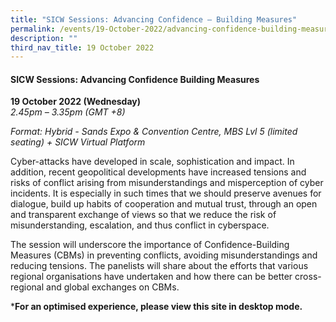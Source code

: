 ```yaml
---
title: "SICW Sessions: Advancing Confidence – Building Measures"
permalink: /events/19-October-2022/advancing-confidence-building-measures/
description: ""
third_nav_title: 19 October 2022
---
```


#### **SICW Sessions: Advancing Confidence Building Measures**

**19 October 2022 (Wednesday)**  
*2.45pm – 3.35pm (GMT +8)*

*Format: Hybrid - Sands Expo & Convention Centre, MBS Lvl 5 (limited seating) + SICW Virtual Platform*

Cyber-attacks have developed in scale, sophistication and impact. In addition, recent geopolitical developments have increased tensions and risks of conflict arising from misunderstandings and misperception of cyber incidents. It is especially in such times that we should preserve avenues for dialogue, build up habits of cooperation and mutual trust, through an open and transparent exchange of views so that we reduce the risk of misunderstanding, escalation, and thus conflict in cyberspace. 
  
The session will underscore the importance of Confidence-Building Measures (CBMs) in preventing conflicts, avoiding misunderstandings and reducing tensions. The panelists will share about the efforts that various regional organisations have undertaken and how there can be better cross-regional and global exchanges on CBMs. 

***For an optimised experience, please view this site in desktop mode.**